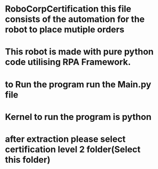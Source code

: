 

# RoboCorpCertification this file consists of the automation for the robot to place mutiple orders 
# This robot is made with pure python code utilising RPA Framework.
# to Run the program run the Main.py file 
# Kernel to run the program is python 
# after extraction please select certification level 2 folder(Select this folder)
